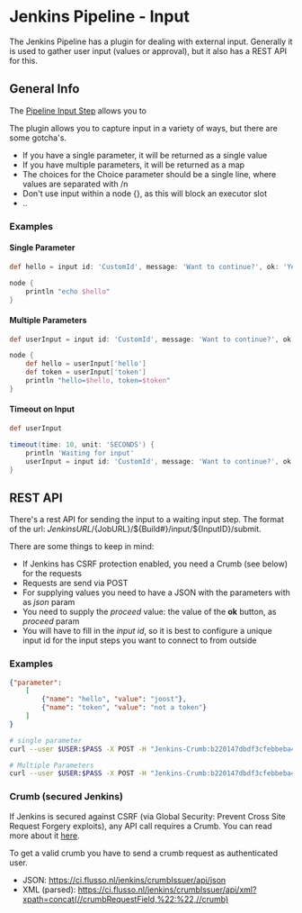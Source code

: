# Jenkins Pipeline - Input

The Jenkins Pipeline has a plugin for dealing with external input.
Generally it is used to gather user input (values or approval), but it also has a REST API for this.

## General Info

The [Pipeline Input Step](https://wiki.jenkins-ci.org/display/JENKINS/Pipeline+Input+Step+Plugin) allows you to

The plugin allows you to capture input in a variety of ways, but there are some gotcha's.

* If you have a single parameter, it will be returned as a single value
* If you have multiple parameters, it will be returned as a map
* The choices for the Choice parameter should be a single line, where values are separated with /n
* Don't use input within a node {}, as this will block an executor slot
* ..


### Examples

#### Single Parameter

```groovy
def hello = input id: 'CustomId', message: 'Want to continue?', ok: 'Yes', parameters: [string(defaultValue: 'world', description: '', name: 'hello')]

node {
    println "echo $hello"
}
```

#### Multiple Parameters

```groovy
def userInput = input id: 'CustomId', message: 'Want to continue?', ok: 'Yes', parameters: [string(defaultValue: 'world', description: '', name: 'hello'), string(defaultValue: '', description: '', name: 'token')]

node {
    def hello = userInput['hello']
    def token = userInput['token']
    println "hello=$hello, token=$token"
}
```

#### Timeout on Input

```groovy
def userInput

timeout(time: 10, unit: 'SECONDS') {
    println 'Waiting for input'
    userInput = input id: 'CustomId', message: 'Want to continue?', ok: 'Yes', parameters: [string(defaultValue: 'world', description: '', name: 'hello'), string(defaultValue: '', description: '', name: 'token')]
}
```




## REST API

There's a rest API for sending the input to a waiting input step.
The format of the url: ${JenkinsURL}/${JobURL}/${Build#}/input/${InputID}/submit.

There are some things to keep in mind:

* If Jenkins has CSRF protection enabled, you need a Crumb (see below) for the requests
* Requests are send via POST
* For supplying values you need to have a JSON with the parameters with as *json* param
* You need to supply the *proceed* value: the value of the **ok** button, as *proceed* param
* You will have to fill in the *input id*, so it is best to configure a unique input id for the input steps you want to connect to from outside

### Examples

```json
{"parameter":
    [
        {"name": "hello", "value": "joost"},
        {"name": "token", "value": "not a token"}
    ]
}
```


```bash
# single parameter
curl --user $USER:$PASS -X POST -H "Jenkins-Crumb:b220147dbdf3cfebbeba4c29048c2e33" -d json='{"parameter": {"name": "hello", "value": "joost"}}' -d proceed='Yes' 'https://ci.flusso.nl/jenkins/job/Joost/job/Pipeline-Example/5/input/CustomId/submit'

```
```bash
# Multiple Parameters
curl --user $USER:$PASS -X POST -H "Jenkins-Crumb:b220147dbdf3cfebbeba4c29048c2e33" -d json='{"parameter": [{"name": "hello", "value": "joost"},{"name": "token", "value": "not a token"}]}' -d proceed='Yes' 'https://ci.flusso.nl/jenkins/job/Joost/job/Pipeline-Example/5/input/CustomId/submit'

```

### Crumb (secured Jenkins)

If Jenkins is secured against CSRF (via Global Security: Prevent Cross Site Request Forgery exploits), any API call requires a Crumb.
You can read more about it [here](https://wiki.jenkins-ci.org/display/JENKINS/CSRF+Protection).

To get a valid crumb you have to send a crumb request as authenticated user.

* JSON: https://ci.flusso.nl/jenkins/crumbIssuer/api/json
* XML (parsed): https://ci.flusso.nl/jenkins/crumbIssuer/api/xml?xpath=concat(//crumbRequestField,%22:%22,//crumb)
